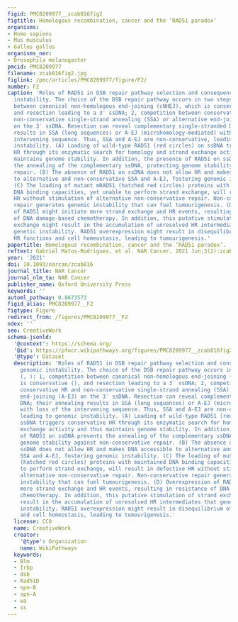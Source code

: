 ```yaml
---
figid: PMC8209977__zcab016fig2
figtitle: Homologous recombination, cancer and the ‘RAD51 paradox’
organisms:
- Homo sapiens
- Mus musculus
- Gallus gallus
organisms_ner:
- Drosophila melanogaster
pmcid: PMC8209977
filename: zcab016fig2.jpg
figlink: /pmc/articles/PMC8209977/figure/F2/
number: F2
caption: 'Roles of RAD51 in DSB repair pathway selection and consequences for genomic
  instability. The choice of the DSB repair pathway occurs in two steps (, ): 1, competition
  between canonical non-homologous end-joining (cNHEJ), which is conservative (),
  and resection leading to a 3′ ssDNA; 2, competition between conservative HR and
  non-conservative single-strand annealing (SSA) or alternative end-joining (A-EJ)
  on the 3′ ssDNA. Resection can reveal complementary single-stranded DNA; their annealing
  results in SSA (long sequences) or A-EJ (microhomology-mediated) with loss of the
  intervening sequence. Thus, SSA and A-EJ are non-conservative, leading to genomic
  instability. (A) Loading of wild-type RAD51 (red circles) on ssDNA triggers conservative
  HR through its enzymatic search for homology and strand exchange activity and thus
  maintains genome stability. In addition, the presence of RAD51 on ssDNA prevents
  the annealing of the complementary ssDNA, protecting genome stability against non-conservative
  repair. (B) The absence of RAD51 on ssDNA does not allow HR and makes DNA accessible
  to alternative and non-conservative SSA and A-EJ, fostering genomic instability.
  (C) The loading of mutant mRAD51 (hatched red circles) proteins with maintained
  DNA binding capacities, yet unable to perform strand exchange, will result in defective
  HR without stimulation of alternative non-conservative repair. Non-conservative
  repair generates genomic instability that can fuel tumourigenesis. (D) Overexpression
  of RAD51 might initiate more strand exchange and HR events, resulting in resistance
  of DNA damage-based chemotherapy. In addition, this putative stimulation of strand
  exchange might result in the accumulation of unresolved HR intermediates that generate
  genetic instability. RAD51 overexpression might result in disequilibrium of other
  HR functions and cell homeostasis, leading to tumourigenesis.'
papertitle: Homologous recombination, cancer and the ‘RAD51 paradox’.
reftext: Gabriel Matos-Rodrigues, et al. NAR Cancer. 2021 Jun;3(2):zcab016.
year: '2021'
doi: 10.1093/narcan/zcab016
journal_title: NAR Cancer
journal_nlm_ta: NAR Cancer
publisher_name: Oxford University Press
keywords: ''
automl_pathway: 0.8673573
figid_alias: PMC8209977__F2
figtype: Figure
redirect_from: /figures/PMC8209977__F2
ndex: ''
seo: CreativeWork
schema-jsonld:
  '@context': https://schema.org/
  '@id': https://pfocr.wikipathways.org/figures/PMC8209977__zcab016fig2.html
  '@type': Dataset
  description: 'Roles of RAD51 in DSB repair pathway selection and consequences for
    genomic instability. The choice of the DSB repair pathway occurs in two steps
    (, ): 1, competition between canonical non-homologous end-joining (cNHEJ), which
    is conservative (), and resection leading to a 3′ ssDNA; 2, competition between
    conservative HR and non-conservative single-strand annealing (SSA) or alternative
    end-joining (A-EJ) on the 3′ ssDNA. Resection can reveal complementary single-stranded
    DNA; their annealing results in SSA (long sequences) or A-EJ (microhomology-mediated)
    with loss of the intervening sequence. Thus, SSA and A-EJ are non-conservative,
    leading to genomic instability. (A) Loading of wild-type RAD51 (red circles) on
    ssDNA triggers conservative HR through its enzymatic search for homology and strand
    exchange activity and thus maintains genome stability. In addition, the presence
    of RAD51 on ssDNA prevents the annealing of the complementary ssDNA, protecting
    genome stability against non-conservative repair. (B) The absence of RAD51 on
    ssDNA does not allow HR and makes DNA accessible to alternative and non-conservative
    SSA and A-EJ, fostering genomic instability. (C) The loading of mutant mRAD51
    (hatched red circles) proteins with maintained DNA binding capacities, yet unable
    to perform strand exchange, will result in defective HR without stimulation of
    alternative non-conservative repair. Non-conservative repair generates genomic
    instability that can fuel tumourigenesis. (D) Overexpression of RAD51 might initiate
    more strand exchange and HR events, resulting in resistance of DNA damage-based
    chemotherapy. In addition, this putative stimulation of strand exchange might
    result in the accumulation of unresolved HR intermediates that generate genetic
    instability. RAD51 overexpression might result in disequilibrium of other HR functions
    and cell homeostasis, leading to tumourigenesis.'
  license: CC0
  name: CreativeWork
  creator:
    '@type': Organization
    name: WikiPathways
  keywords:
  - Blm
  - Irbp
  - dsb
  - Rad51D
  - spn-B
  - spn-A
  - wa
  - ss
---
```

